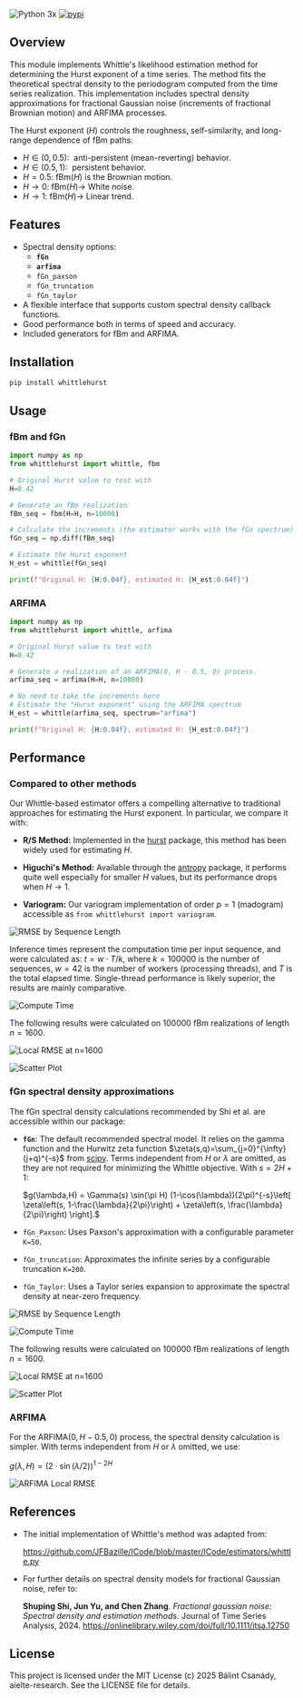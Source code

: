 ![Python 3x](https://img.shields.io/badge/python-3.x-blue.svg)
[![pypi](https://img.shields.io/pypi/v/whittlehurst.svg)](https://pypi.org/project/whittlehurst/)

## Overview
This module implements Whittle's likelihood estimation method for determining the Hurst exponent of a time series.
The method fits the theoretical spectral density to the periodogram computed from the time series realization.
This implementation includes spectral density approximations for fractional Gaussian noise (increments of fractional Brownian motion) and ARFIMA processes.

The Hurst exponent ($H$) controls the roughness, self-similarity, and long-range dependence of fBm paths:

* $H\in(0,0.5):~$ anti-persistent (mean-reverting) behavior. 
* $H\in(0.5,1):~$ persistent behavior.
* $H=0.5:~ \mathrm{fBm}(H)$ is the Brownian motion.
* $H\rightarrow 0:~ \mathrm{fBm}(H)\rightarrow$ White noise.
* $H\rightarrow 1:~ \mathrm{fBm}(H)\rightarrow$ Linear trend.

## Features
* Spectral density options:
  - **`fGn`**
  - **`arfima`**
  - `fGn_paxson`
  - `fGn_truncation`
  - `fGn_taylor`
* A flexible interface that supports custom spectral density callback functions.
* Good performance both in terms of speed and accuracy.
* Included generators for fBm and ARFIMA.

## Installation
```
pip install whittlehurst
```

## Usage
### fBm and fGn
```python
import numpy as np
from whittlehurst import whittle, fbm

# Original Hurst value to test with
H=0.42

# Generate an fBm realization
fBm_seq = fbm(H=H, n=10000)

# Calculate the increments (the estimator works with the fGn spectrum)
fGn_seq = np.diff(fBm_seq)

# Estimate the Hurst exponent
H_est = whittle(fGn_seq)

print(f"Original H: {H:0.04f}, estimated H: {H_est:0.04f}")
```

### ARFIMA
```python
import numpy as np
from whittlehurst import whittle, arfima

# Original Hurst value to test with
H=0.42

# Generate a realization of an ARFIMA(0, H - 0.5, 0) process.
arfima_seq = arfima(H=H, n=10000)

# No need to take the increments here
# Estimate the "Hurst exponent" using the ARFIMA spectrum
H_est = whittle(arfima_seq, spectrum="arfima")

print(f"Original H: {H:0.04f}, estimated H: {H_est:0.04f}")
```

## Performance
### Compared to other methods
Our Whittle-based estimator offers a compelling alternative to traditional approaches for estimating the Hurst exponent. In particular, we compare it with:

- **R/S Method:** Implemented in the [hurst](https://github.com/Mottl/hurst) package, this method has been widely used for estimating $H$.

- **Higuchi's Method:** Available through the [antropy](https://github.com/raphaelvallat/antropy) package, it performs quite well especially for smaller $H$ values, but its performance drops when $H\rightarrow 1$.

- **Variogram:** Our variogram implementation of order $p = 1$ (madogram) accessible as `from whittlehurst import variogram`.

![RMSE by Sequence Length](https://github.com/aielte-research/whittlehurst/blob/main/tests/plots/fBm_estimators/png/fBm_Hurst_RMSE.png?raw=true "RMSE by Sequence Length")

Inference times represent the computation time per input sequence, and were calculated as: $t = w\cdot T/k$, where $k=100000$ is the number of sequences, $w=42$ is the number of workers (processing threads), and $T$ is the total elapsed time. Single-thread performance is likely superior, the results are mainly comparative. 

![Compute Time](https://github.com/aielte-research/whittlehurst/blob/main/tests/plots/fBm_estimators/png/fBm_Hurst_calc_times.png?raw=true  "Compute Time")

The following results were calculated on $100000$ fBm realizations of length $n=1600$.

![Local RMSE at n=1600](https://github.com/aielte-research/whittlehurst/blob/main/tests/plots/fBm_estimators/png/fBm_Hurst_01600_RMSE.png?raw=true  "Local RMSE")

![Scatter Plot](https://github.com/aielte-research/whittlehurst/blob/main/tests/plots/fBm_estimators/png/fBm_Hurst_01600_scatter_grid.png?raw=true "Scatter Plot")

### fGn spectral density approximations
The fGn spectral density calculations recommended by Shi et al. are accessible within our package:
- **` fGn `**: The default recommended spectral model. It relies on the gamma function and the Hurwitz zeta function $\zeta(s,q)=\sum_{j=0}^{\infty}(j+q)^{-s}$ from [scipy](https://scipy.org/). Terms independent from $H$ or $\lambda$ are omitted, as they are not required for minimizing the Whittle objective. With $s=2H+1$:

  $g(\lambda,H) = \Gamma(s) \sin(\pi H) (1-\cos(\lambda))(2\pi)^{-s}\left[ \zeta\left(s, 1-\frac{\lambda}{2\pi}\right) + \zeta\left(s, \frac{\lambda}{2\pi}\right) \right].$
- ` fGn_Paxson `: Uses Paxson's approximation with a configurable parameter `K=50`.
- ` fGn_truncation `: Approximates the infinite series by a configurable truncation `K=200`.
- ` fGn_Taylor `: Uses a Taylor series expansion to approximate the spectral density at near-zero frequency.

![RMSE by Sequence Length](https://github.com/aielte-research/whittlehurst/blob/main/tests/plots/fBm_Whittle_variants/png/fBm_Hurst_RMSE.png?raw=true "RMSE by Sequence Length")

![Compute Time](https://github.com/aielte-research/whittlehurst/blob/main/tests/plots/fBm_Whittle_variants/png/fBm_Hurst_calc_times.png?raw=true  "Compute Time")

The following results were calculated on $100000$ fBm realizations of length $n=1600$.

![Local RMSE at n=1600](https://github.com/aielte-research/whittlehurst/blob/main/tests/plots/fBm_Whittle_variants/png/fBm_Hurst_01600_RMSE.png?raw=true  "Local RMSE")

![Scatter Plot](https://github.com/aielte-research/whittlehurst/blob/main/tests/plots/fBm_Whittle_variants/png/fBm_Hurst_01600_scatter_grid.png?raw=true "Scatter Plot")

### ARFIMA
For the $\text{ARFIMA}(0, H - 0.5, 0)$ process, the spectral density calculation is simpler. With terms independent from $H$ or $\lambda$ omitted, we use:

$g(\lambda,H) = (2\cdot\sin(\lambda/2))^{1 - 2H}$

![ARFIMA Local RMSE](https://github.com/aielte-research/whittlehurst/blob/main/tests/plots/arfima/png/ARFIMA_Hurst_local_RMSE.png?raw=true "ARFIMA Local RMSE")

## References
* The initial implementation of Whittle's method was adapted from:  
  
  https://github.com/JFBazille/ICode/blob/master/ICode/estimators/whittle.py

* For further details on spectral density models for fractional Gaussian noise, refer to:

  **Shuping Shi, Jun Yu, and Chen Zhang**. *Fractional gaussian noise: Spectral density and estimation methods*. Journal of Time Series Analysis, 2024. https://onlinelibrary.wiley.com/doi/full/10.1111/jtsa.12750

## License
This project is licensed under the MIT License (c) 2025 Bálint Csanády, aielte-research. See the LICENSE file for details.